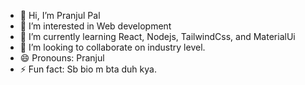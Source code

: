 - 👋 Hi, I’m Pranjul Pal
- 👀 I’m interested in Web development
- 🌱 I’m currently learning React, Nodejs, TailwindCss, and MaterialUi
- 💞️ I’m looking to collaborate on industry level. 
- 😄 Pronouns: Pranjul 
- ⚡ Fun fact: Sb bio m bta duh kya. 

<!---
itsPranjul/itsPranjul is a ✨ special ✨ repository because its `README.md` (this file) appears on your GitHub profile.
You can click the Preview link to take a look at your changes.
--->
